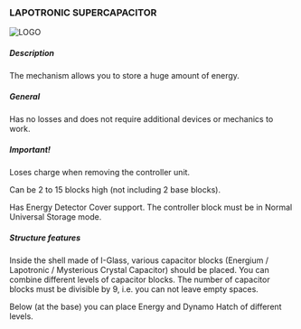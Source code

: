 ### LAPOTRONIC SUPERCAPACITOR

![LOGO](https://gtimpact.space/media/gregtech/LSC.png)

##### Description

The mechanism allows you to store a huge amount of energy.

##### General

Has no losses and does not require additional devices or mechanics to work.

##### Important!

Loses charge when removing the controller unit.


Can be 2 to 15 blocks high (not including 2 base blocks).


Has Energy Detector Cover support. The controller block must be in Normal Universal Storage mode.

##### Structure features

Inside the shell made of I-Glass, various capacitor blocks (Energium / Lapotronic / Mysterious Crystal Capacitor) should be placed. You can combine different levels of capacitor blocks. The number of capacitor blocks must be divisible by 9, i.e. you can not leave empty spaces.


Below (at the base) you can place Energy and Dynamo Hatch of different levels.

